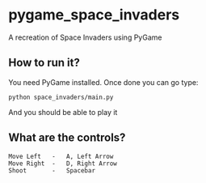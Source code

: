 # pygame_space_invaders
A recreation of Space Invaders using PyGame

## How to run it?
You need PyGame installed. Once done you can go type:

```
python space_invaders/main.py
```

And you should be able to play it

## What are the controls?

```
Move Left   -   A, Left Arrow
Move Right  -   D, Right Arrow
Shoot       -   Spacebar
```
